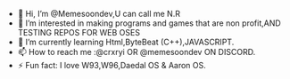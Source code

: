 - 👋 Hi, I’m @Memesoondev,U can call me N.R
- 👀 I’m interested in making programs and games that are non profit,AND TESTING REPOS FOR WEB OSES
- 🌱 I’m currently learning Html,ByteBeat (C++),JAVASCRIPT.
- 📫 How to reach me :@crxryi OR @memesoondev ON DISCORD.
- ⚡ Fun fact: I love W93,W96,Daedal OS & Aaron OS.

<!---
Memesoondev/Memesoondev is a ✨ special ✨ repository because its `README.md` (this file) appears on your GitHub profile.
You can click the Preview link to take a look at your changes.
--->
